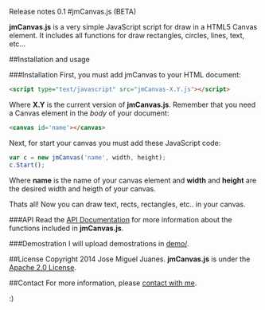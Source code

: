 Release notes 0.1
#jmCanvas.js (BETA)

**jmCanvas.js** is a very simple JavaScript script for draw in a HTML5 Canvas element. It includes all functions for draw rectangles, circles, lines, text, etc...

##Installation and usage

###Installation
First, you must add jmCanvas to your HTML document:
```html
<script type="text/javascript" src="jmCanvas-X.Y.js"></script>
```
Where **X.Y** is the current version of **jmCanvas.js**. Remember that you need a Canvas element in the *body* of your document:
```html
<canvas id='name'></canvas>
```
Next, for start your canvas you must add these JavaScript code:
```javascript
var c = new jmCanvas('name', width, height);
c.Start();
```
Where **name** is the name of your canvas element and **width** and **height** are the desired width and heigth of your canvas.

Thats all! Now you can draw text, rects, rectangles, etc.. in your canvas.

###API
Read the [API Documentation](api/readme.md) for more information about the functions included in **jmCanvas.js**. 

###Demostration
I will upload demostrations in [demo/](demo/).

##License
Copyright 2014 Jose Miguel Juanes. **jmCanvas.js** is under the [Apache 2.0 License](LICENSE).

##Contact
For more information, please [contact with me](http://www.jmjuanes.com.es/contacto).

:)
